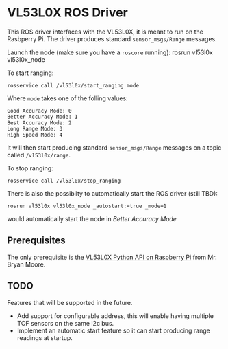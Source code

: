 VL53L0X ROS Driver
===================

This ROS driver interfaces with the VL53L0X, it is meant to run on the Rasbperry Pi. The driver produces standard `sensor_msgs/Range` messages.

Launch the node (make sure you have a `roscore` running):
    rosrun vl53l0x vl53l0x_node

To start ranging:

    rosservice call /vl53l0x/start_ranging mode

Where `mode` takes one of the folling values:

    Good Accuracy Mode: 0
    Better Accuracy Mode: 1
    Best Accuracy Mode: 2
    Long Range Mode: 3
    High Speed Mode: 4

It will then start producing standard `sensor_msgs/Range` messages on a topic called `/vl53l0x/range`. 

To stop ranging:

    rosservice call /vl53l0x/stop_ranging

There is also the possibilty to automatically start the ROS driver (still TBD):

    rosrun vl53l0x vl53l0x_node _autostart:=true _mode=1

would automatically start the node in *Better Accuracy Mode*

## Prerequisites
The only prerequisite is the [VL53L0X Python API on Raspberry Pi](https://github.com/johnbryanmoore/VL53L0X_rasp_python) from Mr. Bryan Moore.

## TODO
Features that will be supported in the future.
* Add support for configurable address, this will enable having multiple TOF sensors on the same i2c bus.
* Implement an automatic start feature so it can start producing range readings at startup.
